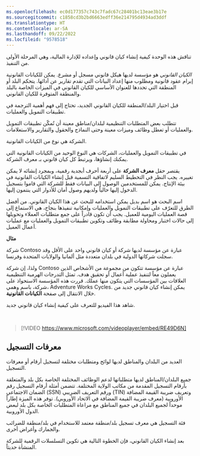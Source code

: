 ```yaml
---
ms.openlocfilehash: ec0d177357c743c7fadc67c28401bc13eae3b17e
ms.sourcegitcommit: c1858cd3b2bd6663edff36e214795d4934ad3ddf
ms.translationtype: HT
ms.contentlocale: ar-SA
ms.lasthandoff: 09/22/2022
ms.locfileid: "9578518"
---
```

تناقش هذه الوحدة كيفية إنشاء كيان قانوني وإعداده للإدارة المالية، وهي المرحلة الأولى من التنفيذ. 

*الكيان القانوني* هو مؤسسة لديها هيكل قانوني مسجل أو مشرع. يمكن للكيانات القانونية إبرام عقود قانونية ومطلوب منها إعداد البيانات التي تقدم تقارير عن أدائها. يتحكم البلد أو المنطقة التي تحددها للعنوان الأساسي للكيان القانوني في الميزات الخاصة بالبلد والمنطقة المتوفرة للكيان القانوني.

قبل اختيار البلد/المنطقة للكيان القانوني الجديد، تحتاج إلى فهم أهمية الترجمة في تطبيقات التمويل والعمليات.

تتطلب بعض المتطلبات التنظيمية لبلدان/مناطق معينة أن تُمكّن تطبيقات التمويل والعمليات أو تعطل وظائف وميزات معينة وحتى النماذج والحقول والتقارير والاستعلامات. 

الشركة هي نوع من الكيانات القانونية. 

في تطبيقات التمويل والعمليات، الشركات هي النوع الوحيد من الكيانات القانونية التي يمكنك إنشاؤها، ويرتبط كل كيان قانوني بـ معرف الشركة. 

يقتصر حقل **معرف الشركة** على أربعة أحرف أبجدية رقمية، وبمجرد إنشائه لا يمكن تغييره. يجب النظر في التخطيط السليم لاتفاقية التسمية قبل إنشاء الكيانات القانونية في بيئة الإنتاج. يمكن للمستخدمين الوصول إلى البيانات فقط للشركة التي قاموا بتسجيل الدخول إليها حالياً ولديهم وصول أمان للأدوار التي ينتمون إليها. 

اسم البحث هو اسم بديل يمكن استخدامه للبحث عن هذا الكيان القانوني.
من أفضل الطرق للتعرّف على تطبيقات التمويل والعمليات وإمكانية تنفيذها بنجاح، هي الاستماع إلى قصة العمليات اليومية للعميل. يجب أن تكون قادراً على جمع متطلبات العملاء وتحويلها إلى حالات اختبار ومحاولة مطابقة وظائف وتكوين تطبيقات التمويل والعمليات مع عمليات أعمال العميل. 

**مثال**

شركة Contoso عبارة عن مؤسسة لديها شركة أو كيان قانوني واحد على الأقل وقد سجلت شركاتها الدولية في بلدان متعددة مثل ألمانيا والولايات المتحدة وفرنسا. 

ولذا، إن شركة Contoso عبارة عن مؤسسة تتكون من مجموعة من الأشخاص الذين يعملون معاً لتنفيذ عملية أعمال أو تحقيق هدف. تمثل التدرجات الهرمية التنظيمية العلاقات بين المؤسسات التي يتكون منها عملك.
قررت هذه المؤسسة الاستحواذ على شركة، باسم وهمي، Adventure Works Cycles. يمكن إنشاء كيان قانوني جديد من خلال الانتقال إلى صفحة **الكيانات القانونية**. 

شاهد هذا الفيديو للتعرف على كيفية إنشاء كيان قانوني جديد.

&nbsp;
 > [!VIDEO https://www.microsoft.com/videoplayer/embed/RE49D6N]  

## <a name="registration-ids"></a>‏‫معرفات التسجيل

العديد من البلدان والمناطق لديها لوائح ومتطلبات مختلفة لتسجيل أرقام أو معرفات التسجيل. 

جميع البلدان/المناطق لديها متطلباتها لدعم الوظائف المختلفة الخاصة بكل بلد والمتعلقة بأرقام التسجيل المقدمة من مكاتب الولاية المختلفة. تتضمن أمثلة أرقام التسجيل رقم الضمان الاجتماعي (SSN) ورقم التعريف الضريبي (TIN) وتعريف ضريبة القيمة المضافة الأوروبية (معرف ضريبة القيمة المضافة في الاتحاد الأوروبي). توفر هذه الميزة إطاراً موحداً لجميع البلدان في جميع المناطق مع مراعاة المتطلبات الخاصة بكل بلد لبعض الدول الأوروبية.

فئة التسجيل هي معرف تسجيل بلد/منطقة معتمد للاستخدام في بلد/منطقة للضرائب والجمارك وأغراض أخرى.

بعد إنشاء الكيان القانوني، فإن الخطوة التالية هي تكوين التسلسلات الرقمية للشركة المنشأة حديثاً. 
